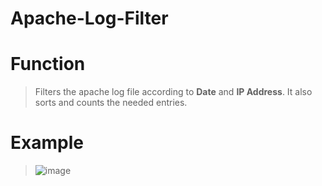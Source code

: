 # Apache-Log-Filter

# Function
> Filters the apache log file according to **Date** and **IP Address**. It also sorts and counts the needed entries.

# Example
> ![image](https://user-images.githubusercontent.com/52370507/113870674-aa463e80-97e4-11eb-9d76-e1bf67ed9f0c.png)
